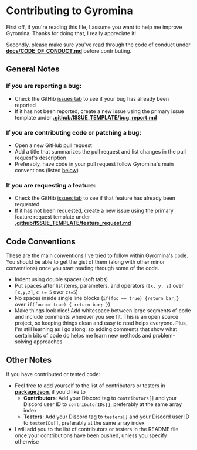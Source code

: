 # Contributing to Gyromina

First off, if you're reading this file, I assume you want to help me improve Gyromina. Thanks for doing that, I really appreciate it!

Secondly, please make sure you've read through the code of conduct under [**docs/CODE_OF_CONDUCT.md**](https://github.com/Lowie375/Gyromina/blob/master/docs/CODE_OF_CONDUCT.md) before contributing.

## General Notes

### If you are reporting a bug:
* Check the GitHib [issues tab](https://github.com/Lowie375/Gyromina/issues) to see if your bug has already been reported
* If it has not been reported, create a new issue using the primary issue template under [**.github/ISSUE_TEMPLATE/bug_report.md**](https://github.com/Lowie375/Gyromina/blob/master/.github/ISSUE_TEMPLATE/bug_report.md)

### If you are contributing code or patching a bug:
* Open a new GitHub pull request
* Add a title that summarizes the pull request and list changes in the pull request's description
* Preferably, have code in your pull request follow Gyromina's main conventions (listed [below](https://github.com/Lowie375/Gyromina/new/master#code-conventions)\)

### If you are requesting a feature:
* Check the GitHib [issues tab](https://github.com/Lowie375/Gyromina/issues) to see if that feature has already been requested
* If it has not been requested, create a new issue using the primary feature request template under [**.github/ISSUE_TEMPLATE/feature_request.md**](https://github.com/Lowie375/Gyromina/blob/master/.github/ISSUE_TEMPLATE/feature_request.md)

## Code Conventions
These are the main conventions I've tried to follow within Gyromina's code. You should be able to get the gist of them (along with other minor conventions) once you start reading through some of the code.
* Indent using double spaces (soft tabs)
* Put spaces after list items, parameters, and operators (`[x, y, z]` over `[x,y,z]`, `c += 5` over `c+=5`)
* No spaces inside single line blocks (`if(foo == true) {return bar;}` over `if(foo == true) { return bar; }`)
* Make things look nice! Add whitespace between large segments of code and include comments wherever you see fit. This is an open source project, so keeping things clean and easy to read helps everyone. Plus, I'm still learning as I go along, so adding comments that show what certain bits of code do helps me learn new methods and problem-solving approaches

## Other Notes
If you have contributed or tested code:
* Feel free to add yourself to the list of contributors or testers in [**package.json**](https://github.com/Lowie375/Gyromina/blob/master/package.json), if you'd like to
  * **Contributors**: Add your Discord tag to `contributors[]` and your Discord user ID to `contributorIDs[]`, preferably at the same array index
  * **Testers**: Add your Discord tag to `testers[]` and your Discord user ID to `testerIDs[]`, preferably at the same array index
* I will add you to the list of contributors or testers in the README file once your contributions have been pushed, unless you specify otherwise
